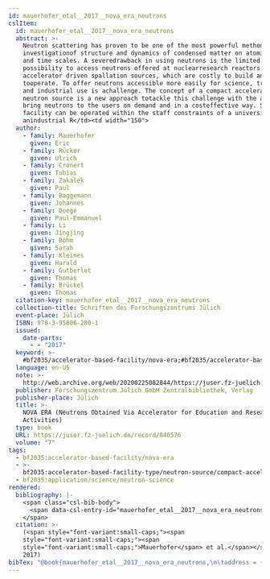 ```yaml
---
id: mauerhofer_etal__2017__nova_era_neutrons
cslItem:
  id: mauerhofer_etal__2017__nova_era_neutrons
  abstract: >-
    Neutron scattering has proven to be one of the most powerful methods for the
    investigationof structure and dynamics of condensed matter on atomic length
    and time scales. A severedrawback in using neutrons is the limited
    possibility to access neutrons offered at nuclearresearch reactors or
    accelerator driven spallation sources, which are costly to build and
    tooperate. To offer neutrons accessible more easily for science, training,
    and industrial use is achallenge. The concept of a compact accelerator based
    neutron source is a new approach totackle this challenge with the aim to
    bring neutrons to the users on demand and in a costeffective way. Such a
    facility can be operated within the staff constraints of a university or
    anindustrial R</td><td width="150">
  author:
    - family: Mauerhofer
      given: Eric
    - family: Rücker
      given: Ulrich
    - family: Cronert
      given: Tobias
    - family: Zakalek
      given: Paul
    - family: Baggemann
      given: Johannes
    - family: Doege
      given: Paul-Emmanuel
    - family: Li
      given: Jingjing
    - family: Böhm
      given: Sarah
    - family: Kleines
      given: Harald
    - family: Gutberlet
      given: Thomas
    - family: Brückel
      given: Thomas
  citation-key: mauerhofer_etal__2017__nova_era_neutrons
  collection-title: Schriften des Forschungszentrums Jülich
  event-place: Jülich
  ISBN: 978-3-95806-280-1
  issued:
    date-parts:
      - - "2017"
  keyword: >-
    #bf2035/accelerator-based-facility/nova-era;#bf2035/accelerator-based-facility-type/neutron-source/compact-accelerator-based-neutron-source;#bf2035/application/science/neutron-science
  language: en-US
  note: >-
    http://web.archive.org/web/20200225082844/https://juser.fz-juelich.de/record/840576
  publisher: Forschungszentrum Jülich GmbH Zentralbibliothek, Verlag
  publisher-place: Jülich
  title: >-
    NOVA ERA (Neutrons Obtained Via Accelerator for Education and Research
    Activities)
  type: book
  URL: https://juser.fz-juelich.de/record/840576
  volume: "7"
tags:
  - bf2035:accelerator-based-facility/nova-era
  - >-
    bf2035:accelerator-based-facility-type/neutron-source/compact-accelerator-based-neutron-source
  - bf2035:application/science/neutron-science
rendered:
  bibliography: |-
    <span class="csl-bib-body">
      <span data-csl-entry-id="mauerhofer_etal__2017__nova_era_neutrons" class="csl-entry"><span class='author-bib'>Mauerhofer, Rücker, U., Cronert, T., Zakalek, P., Baggemann, J., Doege, P.-E., Li, J., Böhm, S., Kleines, H., Gutberlet, T., &#38; Brückel, T.</span>. <span class='date-bib'>(2017)</span>. <span class='title'><i><b><span style="font-style:normal;">NOVA ERA (Neutrons Obtained Via Accelerator for Education and Research Activities)</span></b></i></span> (Bd. 7). Forschungszentrum Jülich GmbH Zentralbibliothek, Verlag. <span class='URL'><a href='https://juser.fz-juelich.de/record/840576'>LINK</a></span></span>
    </span>
  citation: >-
    (<span style="font-variant:small-caps;"><span
    style="font-variant:small-caps;"><span
    style="font-variant:small-caps;">Mauerhofer</span> et al.</span></span>,
    2017)
bibTex: "@book{mauerhofer_etal__2017__nova_era_neutrons,\n\taddress = {J{\\\" u}lich},\n\tauthor = {Mauerhofer, Eric and R{\\\" u}cker, Ulrich and Cronert, Tobias and Zakalek, Paul and Baggemann, Johannes and Doege, Paul-Emmanuel and Li, Jingjing and B{\\\" o}hm, Sarah and Kleines, Harald and Gutberlet, Thomas and Br{\\\" u}ckel, Thomas},\n\tseries = {Schriften des {Forschungszentrums} {J}{\\\" u}lich},\n\tisbn = {978-3-95806-280-1},\n\tyear = {2017},\n\tnote = {http://web.archive.org/web/20200225082844/https://juser.fz-juelich.de/record/840576},\n\tpublisher = {Forschungszentrum J{\\\" u}lich GmbH Zentralbibliothek, Verlag},\n\ttitle = {NOVA {ERA} ({Neutrons} {Obtained} {Via} {Accelerator} for {Education} and {Research} {Activities})},\n\turl = {https://juser.fz-juelich.de/record/840576},\n\tvolume = {7},\n}\n\n"
---
```

